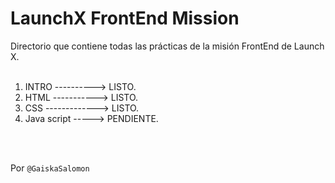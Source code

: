 # LaunchX FrontEnd Mission
Directorio que contiene todas las prácticas de la misión FrontEnd de Launch X.
<br>
<br>
1. INTRO ----------> LISTO.
2. HTML -----------> LISTO.
3. CSS -------------> LISTO.
4. Java script -----> PENDIENTE.
<br>
<br>

Por `@GaiskaSalomon`
